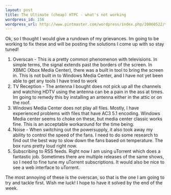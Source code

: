 ```yaml
--- 
layout: post
title: The Ultimate (cheap) HTPC - what's not working
wordpress_id: 156
wordpress_url: http://www.pintmaster.com/wordpress/index.php/20060522/the-ultimate-cheap-htpc-whats-not-working/
---
```

Ok, so I thought I would give a rundown of my grievances. Im going to be working to fix these and will be posting the solutions I come up with so stay tuned!
<ol>
	<li>Overscan - This is a pretty common phenomenon with televisions. In simple terms, the signal extends past the borders of the screen. In XBMC (Xbox Media Center), there was a built in tool to bring the screen in. This is not built in to Windows Media Center, and I have not yet been able to get any tools I have tried to work</li>
	<li>TV Reception - The antenna I bought does not pick up all the channels and watching HDTV using the antenna can be a pain in the ass at times. Im going to remedy this by installing an antenna either in the attic or on the roof.</li>
	<li>Windows Media Center does not play all files. Mostly, I have experienced problems with files that have AC3 5.1 encoding. Windows Media center seems to choke on these, but media center classic works fine. This is an acceptable workaround for the time being.</li>
	<li>Noise - When switching out the powersupply, it also took away my ability to control the speed of the fans. I need to do some research to find out the best way to slow down the fans based on temperature. The box runs pretty loud right now.</li>
	<li>Subscribing to RSS feeds. Right now I am using uTorrent which does a fantastic job. Sometimes there are multiple releases of the same shows, so I need to fine tune my uTorrent subscriptions. It would also be nice to see a web interface to uTorrent.</li>
</ol>
The most annoying of these is the overscan, so that is the one I am going to try and tackle first. Wish me luck! I hope to have it solved by the end of the week.
